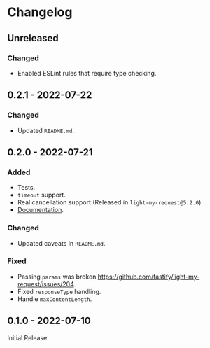 # Changelog

## Unreleased

### Changed

- Enabled ESLint rules that require type checking.

## 0.2.1 - 2022-07-22

### Changed

- Updated `README.md`.

## 0.2.0 - 2022-07-21

### Added

- Tests.
- `timeout` support.
- Real cancellation support (Released in `light-my-request@5.2.0`).
- [Documentation](https://segevfiner.github.io/axios-light-my-request-adapter/).

### Changed

- Updated caveats in `README.md`.

### Fixed

- Passing `params` was broken https://github.com/fastify/light-my-request/issues/204.
- Fixed `responseType` handling.
- Handle `maxContentLength`.

## 0.1.0 - 2022-07-10

Initial Release.
